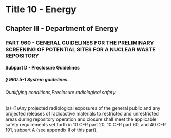 
# Title 10 - Energy
## Chapter III - Department of Energy
### PART 960 - GENERAL GUIDELINES FOR THE PRELIMINARY SCREENING OF POTENTIAL SITES FOR A NUCLEAR WASTE REPOSITORY
#### Subpart D - Preclosure Guidelines
##### § 960.5-1 System guidelines.
###### Qualifying conditions,Preclosure radiological safety.

(a)-(1)Any projected radiological exposures of the general public and any projected releases of radioactive materials to restricted and unrestricted areas during repository operation and closure shall meet the applicable safety requirements set forth in 10 CFR part 20, 10 CFR part 60, and 40 CFR 191, subpart A (see appendix II of this part).
